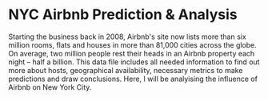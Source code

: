 # NYC Airbnb Prediction & Analysis

Starting the business back in 2008, Airbnb's site now lists more than six million rooms, flats and houses in more than 81,000 cities across the globe. On average, two million people rest their heads in an Airbnb property each night – half a billion. This data file includes all needed information to find out more about hosts, geographical availability, necessary metrics to make predictions and draw conclusions. Here, I will be analyising the influence of Airbnb on New York City.
